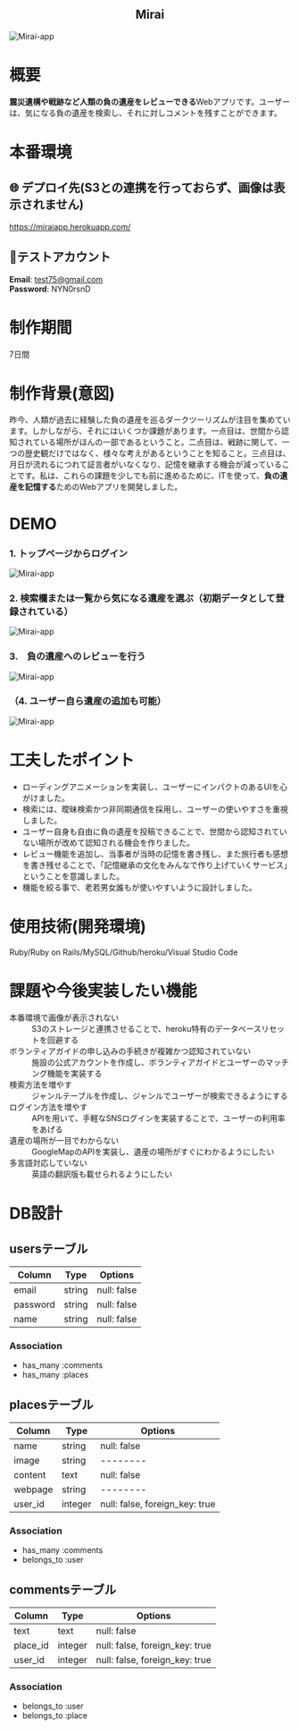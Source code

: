 
<h2 align="center">Mirai</h2>

![Mirai-app](https://i.gyazo.com/f17e8e08dcc96a2da9fa422c5fb3e13f.gif)


# 概要
**震災遺構や戦跡など人類の負の遺産をレビューできる**Webアプリです。ユーザーは、気になる負の遺産を検索し、それに対しコメントを残すことができます。

# 本番環境
## 🌐 デプロイ先(S3との連携を行っておらず、画像は表示されません)
https://miraiapp.herokuapp.com/

## :memo:テストアカウント
**Email**: test75@gmail.com  
**Password**: NYN0rsnD

# 制作期間
7日間

# 制作背景(意図)
昨今、人類が過去に経験した負の遺産を巡るダークツーリズムが注目を集めています。しかしながら、それにはいくつか課題があります。一点目は、世間から認知されている場所がほんの一部であるということ。二点目は、戦跡に関して、一つの歴史観だけではなく、様々な考えがあるということを知ること。三点目は、月日が流れるにつれて証言者がいなくなり、記憶を継承する機会が減っていることです。私は、これらの課題を少しでも前に進めるために、ITを使って、**負の遺産を記憶する**ためのWebアプリを開発しました。
 
# DEMO

### 1. トップページからログイン

![Mirai-app](https://i.gyazo.com/1dfc8c74e5d9fb4654e82db4d8639ad5.gif)

### 2. 検索欄または一覧から気になる遺産を選ぶ（初期データとして登録されている）

![Mirai-app](https://i.gyazo.com/9b8b3cb81b37e34e24743a877f3947e2.jpg)

### 3.　負の遺産へのレビューを行う

![Mirai-app](https://i.gyazo.com/fedeeba42e1a31c36b52063154e4e8b1.gif)

### （4. ユーザー自ら遺産の追加も可能）

![Mirai-app](https://i.gyazo.com/35ebf5050ef81da56919b575e68ccd4c.png)

# 工夫したポイント
- ローディングアニメーションを実装し、ユーザーにインパクトのあるUIを心がけました。
- 検索には、曖昧検索かつ非同期通信を採用し、ユーザーの使いやすさを重視しました。
- ユーザー自身も自由に負の遺産を投稿できることで、世間から認知されていない場所が改めて認知される機会を作りました。
- レビュー機能を追加し、当事者が当時の記憶を書き残し、また旅行者も感想を書き残せることで、「記憶継承の文化をみんなで作り上げていくサービス」ということを意識しました。
- 機能を絞る事で、老若男女誰もが使いやすいように設計しました。

# 使用技術(開発環境)
Ruby/Ruby on Rails/MySQL/Github/heroku/Visual Studio Code
# 課題や今後実装したい機能
<dl>
  <dt>本番環境で画像が表示されない</dt>
  <dd>S3のストレージと連携させることで、heroku特有のデータベースリセットを回避する</dd>
  <dt>ボランティアガイドの申し込みの手続きが複雑かつ認知されていない</dt>
  <dd>施設の公式アカウントを作成し、ボランティアガイドとユーザーのマッチング機能を実装する</dd>
  <dt>検索方法を増やす</dt>
  <dd>ジャンルテーブルを作成し、ジャンルでユーザーが検索できるようにする</dd>
  <dt>ログイン方法を増やす</dt>
  <dd>APIを用いて、手軽なSNSログインを実装することで、ユーザーの利用率をあげる</dd>
  <dt>遺産の場所が一目でわからない</dt>
  <dd>GoogleMapのAPIを実装し、遺産の場所がすぐにわかるようにしたい</dd>
  <dt>多言語対応していない</dt>
  <dd>英語の翻訳版も載せられるようにしたい</dd>
</dl>
  


# DB設計

## usersテーブル

|Column|Type|Options|
|------|----|-------|
|email|string|null: false|
|password|string|null: false|
|name|string|null: false|

### Association
- has_many :comments
- has_many :places

## placesテーブル

|Column|Type|Options|
|------|----|-------|
|name|string|null: false|
|image|string|--------|
|content|text|null: false|
|webpage|string|--------|
|user_id|integer|null: false, foreign_key: true|

### Association
- has_many :comments
- belongs_to :user

<!-- ## areasテーブル

|Column|Type|Options|
|------|----|-------|
|name|string|null: false|
|image|string|null: false, foreign_key: true|
|content|text|null: false, foreign_key: true|
|webpage|string|--------|

### Association
- has_many :comments -->


## commentsテーブル

|Column|Type|Options|
|------|----|-------|
|text|text|null: false|
|place_id|integer|null: false, foreign_key: true|
|user_id|integer|null: false, foreign_key: true|

### Association
- belongs_to :user
- belongs_to :place
